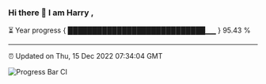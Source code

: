 ### Hi there 👋 I am Harry , 

⏳ Year progress { ████████████████████████████▁▁ } 95.43 %

---

⏰ Updated on Thu, 15 Dec 2022 07:34:04 GMT

![Progress Bar CI](https://github.com/duykhang68/duykhang68/workflows/Progress%20Bar%20CI/badge.svg)
